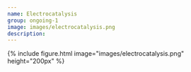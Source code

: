```yaml
---
name: Electrocatalysis
group: ongoing-1
image: images/electrocatalysis.png
description:
---
```


{%
  include figure.html
  image="images/electrocatalysis.png"
  height="200px"
%}
